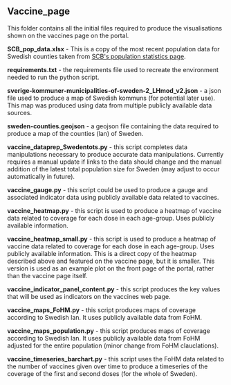 ## Vaccine_page

This folder contains all the initial files required to produce the visualisations shown on the vaccines page on the portal.

**SCB_pop_data.xlsx** - This is a copy of the most recent population data for Swedish counties taken from [SCB's population statistics page](https://www.scb.se/en/finding-statistics/statistics-by-subject-area/population/population-composition/population-statistics/).

**requirements.txt** - the requirements file used to recreate the environment needed to run the python script.

**sverige-kommuner-municipalities-of-sweden-2_LHmod_v2.json** - a json file used to produce a map of Swedish kommuns (for potential later use). This map was produced using data from multiple publicly available data sources.

**sweden-counties.geojson** - a geojson file containing the data required to produce a map of the counties (lan) of Sweden.

**vaccine_dataprep_Swedentots.py** - this script completes data manipulations necessary to produce accurate data manipulations. Currently requires a manual update if links to the data should change and the manual addition of the latest total population size for Sweden (may adjust to occur automatically in future).

**vaccine_gauge.py** - this script could be used to produce a gauge and associated indicator data using publicly available data related to vaccines.

**vaccine_heatmap.py** - this script is used to produce a heatmap of vaccine data related to coverage for each dose in each age-group. Uses publicly available information.

**vaccine_heatmap_small.py** - this script is used to produce a heatmap of vaccine data related to coverage for each dose in each age-group. Uses publicly available information. This is a direct copy of the heatmap described above and featured on the vaccine page, but it is smaller. This version is used as an example plot on the front page of the portal, rather than the vaccine page itself.

**vaccine_indicator_panel_content.py** - this script produces the key values that will be used as indicators on the vaccines web page.

**vaccine_maps_FoHM.py** - this script produces maps of coverage according to Swedish lan. It uses publicly available data from FoHM.

**vaccine_maps_population.py** - this script produces maps of coverage according to Swedish lan. It uses publicly available data from FoHM adjusted for the entire population (minor change from FoHM clauclations).

**vaccine_timeseries_barchart.py** - this script uses the FoHM data related to the number of vaccines given over time to produce a timeseries of the coverage of the first and second doses (for the whole of Sweden).
